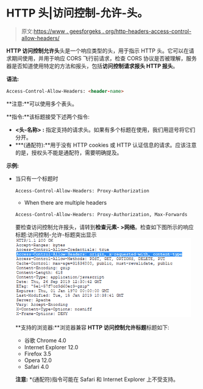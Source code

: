 # HTTP 头|访问控制-允许-头。

> 原文:[https://www . geesforgeks . org/http-headers-access-control-allow-headers/](https://www.geeksforgeeks.org/http-headers-access-control-allow-headers/)

**HTTP 访问控制允许头**头是一个响应类型的头，用于指示 HTTP 头。它可以在请求期间使用，并用于响应 CORS 飞行前请求，检查 CORS 协议是否被理解，服务器是否知道使用特定的方法和报头，包括**访问控制请求报头 HTTP 报头**。

**语法:**

```html
Access-Control-Allow-Headers: <header-name>
```

**注意:**可以使用多个表头。

**指令:**该标题接受下述两个指令:

*   **<头-名称> :** 指定支持的请求头。如果有多个标题在使用，我们用逗号将它们分开。
*   ***(通配符):**用于没有 HTTP cookies 或 HTTP 认证信息的请求。应该注意的是，授权头不能是通配符，需要明确提及。

**示例:**

*   当只有一个标题时

    ```html
    Access-Control-Allow-Headers: Proxy-Authorization
    ```

    *   When there are multiple headers

    ```html
    Access-Control-Allow-Headers: Proxy-Authorization, Max-Forwards
    ```

    要检查访问控制允许报头，请转到**检查元素- >网络**。检查如下图所示的响应标题:访问控制-允许-标题突出显示
    ![](img/9415852a5431907f4a7a8fd92fe034d0.png)

    **支持的浏览器:**浏览器兼容 **HTTP 访问控制允许标题**标题如下:

    *   谷歌 Chrome 4.0
    *   Internet Explorer 12.0
    *   Firefox 3.5
    *   Opera 12.0
    *   Safari 4.0

    **注意:** *(通配符)指令可能在 Safari 和 Internet Explorer 上不受支持。